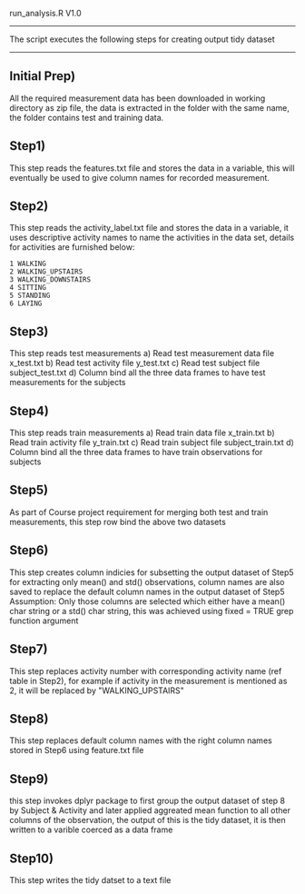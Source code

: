                           
 run_analysis.R V1.0 
 ____________________


The script executes the following steps for creating output tidy dataset
_________________________________________________________________________


Initial Prep)
-------------
All the required measurement data has been downloaded in working directory as zip file, the data is extracted in the folder with the same name, the folder contains test and training data. 


Step1) 
------
This step reads the features.txt file and stores the data in a variable, this will eventually be used to give column names for recorded measurement.

Step2)
------
This step reads the activity_label.txt file and stores the data in a variable, it uses descriptive activity names to name the activities in the data set, details for activities are furnished below:
	
	1 WALKING
	2 WALKING_UPSTAIRS
	3 WALKING_DOWNSTAIRS
	4 SITTING
	5 STANDING
	6 LAYING
	
Step3)
------
This step reads test measurements
	a) Read test measurement data file x_test.txt
	b) Read test activity file y_test.txt
	c) Read test subject file subject_test.txt
	d) Column bind all the three data frames to have test measurements for the subjects	

Step4)
------
This step reads train measurements
	a) Read train data file x_train.txt
	b) Read train activity file y_train.txt
	c) Read train subject file subject_train.txt
	d) Column bind all the three data frames to have train observations for subjects
	
Step5) 
------
As part of Course project requirement for merging both test and train measurements, this step row bind the above two datasets 

Step6)
------
This step creates column indicies for subsetting the output dataset of Step5 for extracting only mean() and std() observations, column names are also saved to replace the default column names in the output dataset of Step5
Assumption: Only those columns are selected which either have a mean() char string or a std() char string, this was achieved using fixed = TRUE grep function argument 

Step7) 
------
This step replaces activity number with corresponding activity name (ref table in Step2), for example if activity in the measurement is mentioned as 2, it will be replaced by "WALKING_UPSTAIRS"

Step8)
------
This step replaces default column names with the right column names stored in Step6 using feature.txt file

Step9)
------
this step invokes dplyr package to first group the output dataset of step 8 by Subject & Activity and later applied aggreated mean function to all other columns of the observation, the output of this is the tidy dataset, it is then written to a varible coerced as a data frame

Step10)
-------
This step writes the tidy datset to a text file
